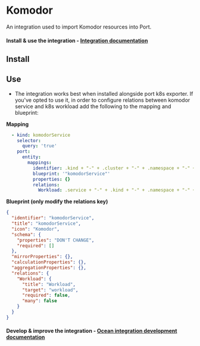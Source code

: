 # Komodor

An integration used to import Komodor resources into Port.

#### Install & use the integration - [Integration documentation](https://docs.getport.io/build-your-software-catalog/sync-data-to-catalog/)
## Install

## Use
- The integration works best when installed alongside port k8s exporter. If you've opted to use it, in order to configure relations between komodor service and k8s workload add the following to the mapping and blueprint:


**Mapping**
```yaml title="mapping"
  - kind: komodorService
    selector:
      query: 'true'
    port:
      entity:
        mappings:
          identifier: .kind + "-" + .cluster + "-" + .namespace + "-" + .service
          blueprint: '"komodorService"'
          properties: {}
          relations:
            Workload: .service + "-" + .kind + "-" + .namespace + "-" + .cluster
```

**Blueprint (only modify the relations key)**
```json title="blueprint"
{
  "identifier": "komodorService",
  "title": "komodorService",
  "icon": "Komodor",
  "schema": {
    "properties": "DON'T CHANGE",
    "required": []
  },
  "mirrorProperties": {},
  "calculationProperties": {},
  "aggregationProperties": {},
  "relations": {
    "Workload": {
      "title": "Workload",
      "target": "workload",
      "required": false,
      "many": false
    }
  }
}
```

#### Develop & improve the integration - [Ocean integration development documentation](https://ocean.getport.io/develop-an-integration/)
